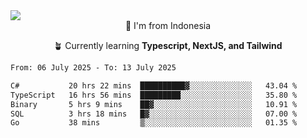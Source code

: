 
<img align = "center" src="https://readme-typing-svg.herokuapp.com?font=Fira+Code&size=25&pause=1000&color=00F713&center=true&vCenter=true&random=false&width=850&height=70&lines=Hi+There+%F0%9F%91%8B%2C+Im+Julian+Caesar;"/>
<br>

<div align = "center">
  📌 I'm from Indonesia
  
  🪴 Currently learning **Typescript, NextJS, and Tailwind**
</div>

<!--START_SECTION:waka-->

```txt
From: 06 July 2025 - To: 13 July 2025

C#           20 hrs 22 mins  ██████████▓░░░░░░░░░░░░░░   43.04 %
TypeScript   16 hrs 56 mins  █████████░░░░░░░░░░░░░░░░   35.80 %
Binary       5 hrs 9 mins    ██▓░░░░░░░░░░░░░░░░░░░░░░   10.91 %
SQL          3 hrs 18 mins   █▓░░░░░░░░░░░░░░░░░░░░░░░   07.00 %
Go           38 mins         ▒░░░░░░░░░░░░░░░░░░░░░░░░   01.35 %
```

<!--END_SECTION:waka-->
